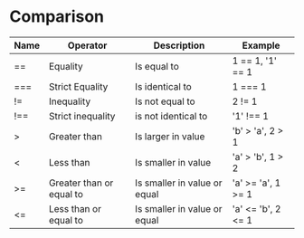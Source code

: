 # Comparison

| Name | Operator                 | Description                  | Example            |
| ---- | ------------------------ | ---------------------------- | ------------------ |
| ==   | Equality                 | Is equal to                  | 1 == 1, '1' == 1   |
| ===  | Strict Equality          | Is identical to              | 1 === 1            |
| !=   | Inequality               | Is not equal to              | 2 != 1             |
| !==  | Strict inequality        | is not identical to          | '1' !== 1          |
| >    | Greater than             | Is larger in value           | 'b' > 'a', 2 > 1   |
| <    | Less than                | Is smaller in value          | 'a' > 'b', 1 > 2   |
| >=   | Greater than or equal to | Is smaller in value or equal | 'a' >= 'a', 1 >= 1 |
| <=   | Less than or equal to    | Is smaller in value or equal | 'a' <= 'b', 2 <= 1 |
